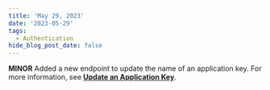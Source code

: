 ```yaml
---
title: 'May 29, 2023'
date: '2023-05-29'
tags:
  - Authentication
hide_blog_post_date: false
---
```


**MINOR** Added a new endpoint to update the name of an application key. For more information, see **[Update an Application Key](https://elasticpath.dev/docs/commerce-cloud/authentication/application-keys/update-an-application-key)**.
